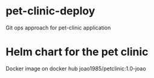 # pet-clinic-deploy
Git ops approach for pet-clinic application

# Helm chart for the pet clinic

Docker image on docker hub  joao1985/petclinic:1.0-joao
